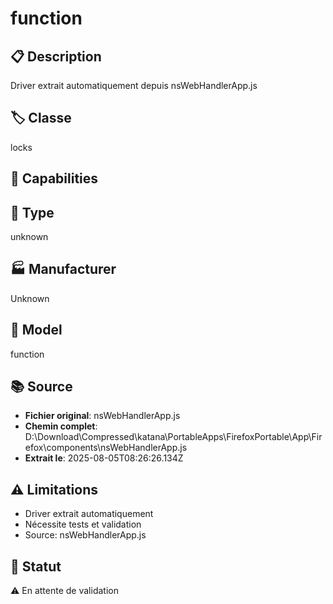 # function

## 📋 Description
Driver extrait automatiquement depuis nsWebHandlerApp.js

## 🏷️ Classe
locks

## 🔧 Capabilities


## 📡 Type
unknown

## 🏭 Manufacturer
Unknown

## 📱 Model
function

## 📚 Source
- **Fichier original**: nsWebHandlerApp.js
- **Chemin complet**: D:\Download\Compressed\katana\PortableApps\FirefoxPortable\App\Firefox\components\nsWebHandlerApp.js
- **Extrait le**: 2025-08-05T08:26:26.134Z

## ⚠️ Limitations
- Driver extrait automatiquement
- Nécessite tests et validation
- Source: nsWebHandlerApp.js

## 🚀 Statut
⚠️ En attente de validation
